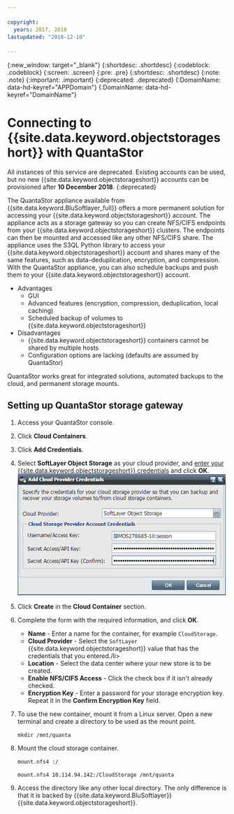 ```yaml
---

copyright:
  years: 2017, 2018
lastupdated: "2018-12-10"

---
```

{:new_window: target="_blank"}
{:shortdesc: .shortdesc}
{:codeblock: .codeblock}
{:screen: .screen}
{:pre: .pre}
{:shortdesc: .shortdesc}
{:note: .note}
{:important: .important}
{:deprecated: .deprecated}
{:DomainName: data-hd-keyref="APPDomain"}
{:DomainName: data-hd-keyref="DomainName"}

# Connecting to {{site.data.keyword.objectstorageshort}} with QuantaStor

All instances of this service are deprecated. Existing accounts can be used, but no new {{site.data.keyword.objectstorageshort}} accounts can be provisioned after **10 December 2018**. 
{:deprecated}

The QuantaStor appliance available from {{site.data.keyword.BluSoftlayer_full}} offers a more permanent solution for accessing your {{site.data.keyword.objectstorageshort}} account. The appliance acts as a storage gateway so you can create NFS/CIFS endpoints from your {{site.data.keyword.objectstorageshort}} clusters. The endpoints can then be mounted and accessed like any other NFS/CIFS  share. The appliance uses the S3QL Python library to access your {{site.data.keyword.objectstorageshort}} account and shares many of the same features, such as data-deduplication, encryption, and compression. With the QuantaStor appliance, you can also schedule backups and push them to your {{site.data.keyword.objectstorageshort}} account.

- Advantages
  - GUI
  - Advanced features (encryption, compression, deduplication, local caching)
  - Scheduled backup of volumes to {{site.data.keyword.objectstorageshort}}
- Disadvantages
  - {{site.data.keyword.objectstorageshort}} containers cannot be shared by multiple hosts
  - Configuration options are lacking (defaults are assumed by QuantaStor)

QuantaStor works great for integrated solutions, automated backups to the cloud, and permanent storage mounts.

## Setting up QuantaStor storage gateway

1. Access your QuantaStor console.
2. Click **Cloud Containers**.
3. Click **Add Credentials**.
4. Select **SoftLayer Object Storage** as your cloud provider, and [enter your {{site.data.keyword.objectstorageshort}} credentials](interacting-in-portal.html) and click **OK**.
       ![Add Cloud Provider Credentials](/images/AddCloudProviderCredentials.png)
5. Click **Create** in the **Cloud Container** section.
6. Complete the form with the required information, and click **OK**.
   - **Name** - Enter a name for the container, for example `CloudStorage`.
   - **Cloud Provider** - Select the `SoftLayer` {{site.data.keyword.objectstorageshort}} value that has the credentials that you entered./li>
   - **Location** - Select the data center where your new store is to be created.
   - **Enable NFS/CIFS Access** - Click the check box if it isn't already checked.
   - **Encryption Key** - Enter a password for your storage encryption key. Repeat it in the **Confirm Encryption Key** field.
7. To use the new container, mount it from a Linux server. Open a new terminal and create a directory to be used as the mount point.
   ```
   mkdir /mnt/quanta
   ```

8. Mount the cloud storage container.<br/>
   ```
   mount.nfs4 :/
   ```

   ```
   mount.nfs4 10.114.94.142:/CloudStorage /mnt/quanta
   ```

9. Access the directory like any other local directory. The only difference is that it is backed by {{site.data.keyword.BluSoftlayer}} {{site.data.keyword.objectstorageshort}}.
